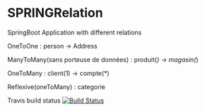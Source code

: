 # SPRINGRelation
SpringBoot Application with different relations <br>

OneToOne : person -> Address <br>

ManyToMany(sans porteuse de données) : produit(*) -> magasin(*) <br>

OneToMany : client(1) -> compte(*) <br>

Reflexive(oneToMany) : categorie <br>


Travis build status [![Build Status](https://travis-ci.org/ElarbiMohamedAymen/SPRINGRelation.svg?branch=master)](https://travis-ci.org/ElarbiMohamedAymen/SPRINGRelation)
